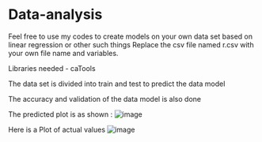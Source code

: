 # Data-analysis



Feel free to use my codes to create models on your own data set based on linear regression or other such things 
Replace the csv file named r.csv with your own file name and variables.

Libraries needed - caTools


The data set is divided into train and test to predict the data model

The accuracy and validation of the data model is also done 


The predicted plot is as shown : 
![image](https://user-images.githubusercontent.com/60531155/110801085-e0a2a380-82a2-11eb-98b7-c81c853731f9.png)

Here is a Plot of actual values
![image](https://user-images.githubusercontent.com/60531155/110801960-be5d5580-82a3-11eb-8d90-ebf8a7cfaddc.png)
